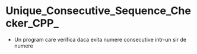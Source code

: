 # Unique_Consecutive_Sequence_Checker_CPP_

- Un program care verifica daca exita numere consecutive intr-un sir de numere
